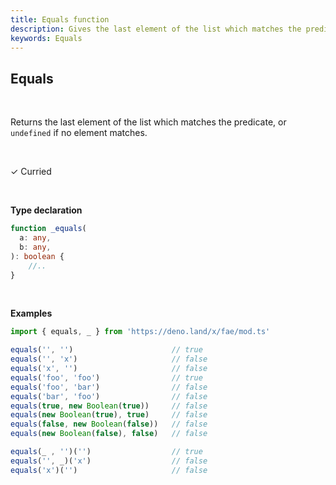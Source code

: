 ```yaml
---
title: Equals function
description: Gives the last element of the list which matches the predicate, or `undefined` if no element matches.
keywords: Equals
---
```


## Equals

<br>

Returns the last element of the list which matches the predicate, or `undefined` if no element matches.

<br>

&check; Curried

<br>

**Type declaration**
```typescript
function _equals(
  a: any,
  b: any,
): boolean {
    //..
}
```

<br>

**Examples**
```typescript
import { equals, _ } from 'https://deno.land/x/fae/mod.ts'

equals('', '')                      // true
equals('', 'x')                     // false
equals('x', '')                     // false
equals('foo', 'foo')                // true
equals('foo', 'bar')                // false
equals('bar', 'foo')                // false
equals(true, new Boolean(true))     // false
equals(new Boolean(true), true)     // false
equals(false, new Boolean(false))   // false
equals(new Boolean(false), false)   // false

equals(_ , '')('')                  // true
equals('', _)('x')                  // false
equals('x')('')                     // false
``` 